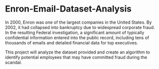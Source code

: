 # Enron-Email-Dataset-Analysis



In 2000, Enron was one of the largest companies in the United States. By 2002, it had collapsed into bankruptcy due to widespread corporate fraud. In the resulting Federal investigation, a significant amount of typically confidential information entered into the public record, including tens of thousands of emails and detailed financial data for top executives.

This project will analyze the dataset provided and create an algorithm to identify potential employees that may have committed fraud during the scandal.
